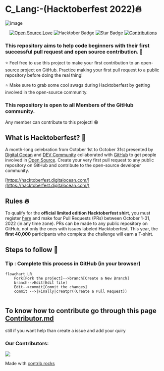 #  C_Lang:-(Hacktoberfest 2022)🔥
![image](https://user-images.githubusercontent.com/70385488/192114009-0830321a-d227-4a4d-8411-6c03b54d7ce6.png)

<div align="center">

[![Open Source Love](https://firstcontributions.github.io/open-source-badges/badges/open-source-v1/open-source.svg)](https://github.com/kishanrajput23/Hacktoberfest-2022)
<img src="https://img.shields.io/badge/HacktoberFest-2022-blueviolet" alt="Hacktober Badge"/>
<img src="https://img.shields.io/static/v1?label=%E2%AD%90&message=If%20Useful&style=style=flat&color=BC4E99" alt="Star Badge"/>
<a href="https://github.com/kishanrajput23" ><img src="https://img.shields.io/badge/Contributions-welcome-green.svg?style=flat&logo=github" alt="Contributions" /></a>

</div>


### This repository aims to help code beginners with their first successful pull request and open source contribution. :partying_face:

:star: Feel free to use this project to make your first contribution to an open-source project on GitHub. Practice making your first pull request to a public repository before doing the real thing!

:star: Make sure to grab some cool swags during Hacktoberfest by getting involved in the open-source community.

### This repository is open to all Members of the GitHub community. 
Any member can contribute to this project! :grin:

## What is Hacktoberfest? :thinking:
A month-long celebration from October 1st to October 31st presented by [Digital Ocean](https://hacktoberfest.digitalocean.com/) and [DEV Community](https://dev.to/) collaborated with [GitHub](https://github.com/blog/2433-celebrate-open-source-this-october-with-hacktoberfest) to get people involved in [Open Source](https://github.com/open-source). Create your very first pull request to any public repository on GitHub and contribute to the open-source developer community.

[https://hacktoberfest.digitalocean.com/](https://hacktoberfest.digitalocean.com/)

## Rules :fire:
To qualify for the __official limited edition Hacktoberfest shirt__, you must register [here](https://hacktoberfest.digitalocean.com/) and make four Pull Requests (PRs) between October 1-31, 2022 (in any time zone). PRs can be made to any public repository on GitHub, not only the ones with issues labeled Hacktoberfest. This year, the __first 40,000__ participants who complete the challenge will earn a T-shirt.

## Steps to follow :scroll:

### Tip : Complete this process in GitHub (in your browser)

```mermaid
flowchart LR
    Fork[Fork the project]-->branch[Create a New Branch]
    branch-->Edit[Edit file]
    Edit-->commit[Commit the changes]
    commit -->|Finally|creatpr((Create a Pull Request))
    
 ```
 
## To know how to contribute go through this page [Contributor.md](Contributor.md)
 still if you want help than create a issue and add your quiry

### Our Contributors:

<a href="https://github.com/Pavan-Kamthane/C_langauege_/graphs/contributors">
  <img src="https://contrib.rocks/image?repo=Pavan-Kamthane/C_langauege_" />
</a>

Made with [contrib.rocks](https://contrib.rocks)
